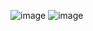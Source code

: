 ![image](https://github.com/KNO110/Homework19/assets/37769458/79e46e43-2140-4f31-8723-4c01b7ed6c19)
![image](https://github.com/KNO110/Homework19/assets/37769458/89077425-2d11-434a-ae85-00ba81d91a01)
